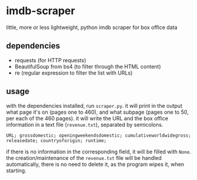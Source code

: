 # imdb-scraper
little, more or less lightweight, python imdb scraper for box office data

## dependencies
- requests (for HTTP requests)
- BeautifulSoup from bs4 (to filter through the HTML content)
- re (regular expression to filter the list with URLs)

## usage
with the dependencies installed, run `scraper.py`. it will print in the output what page it's on (pages one to 460), and what subpage (pages one to 50, per each of the 460 pages). it will write the URL and the box office information in a text file (`revenue.txt`), separated by semicolons.
```
URL; grossdomestic; openingweekendsdomestic; cumulativeworldwidegross; releasedate; countryoforigin; runtime;
```

if there is no information in the corresponding field, it will be filled with `None`. the creation/maintenance of the `revenue.txt` file will be handled automatically, there is no need to delete it, as the program wipes it, when starting.
